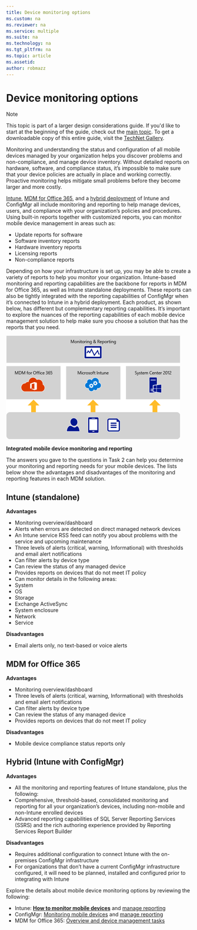 ```yaml
---
title: Device monitoring options
ms.custom: na
ms.reviewer: na
ms.service: multiple
ms.suite: na
ms.technology: na 
ms.tgt_pltfrm: na
ms.topic: article
ms.assetid:  
author: robmazz
---
```

# Device monitoring options

>[!NOTE]
>This topic is part of a larger design considerations guide. If you'd like to start at the beginning of the guide, check out the [main topic](mdm-design-considerations-guide.md). To get a downloadable copy of this entire guide, visit the [TechNet Gallery](https://gallery.technet.microsoft.com/Mobile-Device-Management-7d401582).

Monitoring and understanding the status and configuration of all mobile devices managed by your organization helps you discover problems and non-compliance, and manage device inventory. Without detailed reports on hardware, software, and compliance status, it’s impossible to make sure that your device policies are actually in place and working correctly. Proactive monitoring helps mitigate small problems before they become larger and more costly.

[Intune](https://docs.microsoft.com/en-us/intune/deployuse/monitoring-and-reports-with-microsoft-intune.html), [MDM for Office 365](https://technet.microsoft.com/library/faa7d8e5-645d-4d59-839c-c8d4c1869e4a(v=technet.10).aspx), and a [hybrid deployment](https://technet.microsoft.com/library/gg699377.aspx) of Intune and ConfigMgr all include monitoring and reporting to help manage devices, users, and compliance with your organization’s policies and procedures. Using built-in reports together with customized reports, you can monitor mobile device management in areas such as:

- Update reports for software
- Software inventory reports
- Hardware inventory reports
- Licensing reports
- Non-compliance reports

Depending on how your infrastructure is set up, you may be able to create a variety of reports to help you monitor your organization. Intune-based monitoring and reporting capabilities are the backbone for reports in MDM for Office 365, as well as Intune standalone deployments. These reports can also be tightly integrated with the reporting capabilities of ConfigMgr when it’s connected to Intune in a hybrid deployment. Each product, as shown below, has different but complementary reporting capabilities. It’s important to explore the nuances of the reporting capabilities of each mobile device management solution to help make sure you choose a solution that has the reports that you need.

![Integrated mobile device monitoring and reporting](./media/MDM_Figure_05.png)

**Integrated mobile device monitoring and reporting**

The answers you gave to the questions in Task 2 can help you determine your monitoring and reporting needs for your mobile devices. The lists below show the advantages and disadvantages of the monitoring and reporting features in each MDM solution.

## Intune (standalone)

**Advantages**

- Monitoring overview/dashboard
- Alerts when errors are detected on direct managed network devices
- An Intune service RSS feed can notify you about problems with the service and upcoming maintenance
- Three levels of alerts (critical, warning, Informational) with thresholds and email alert notifications
- Can filter alerts by device type
- Can review the status of any managed device
- Provides reports on devices that do not meet IT policy
- Can monitor details in the following areas:
 - System
 - OS
 - Storage
 - Exchange ActiveSync
 - System enclosure
 - Network
 - Service

**Disadvantages**

- Email alerts only, no text-based or voice alerts

## MDM for Office 365

**Advantages**

- Monitoring overview/dashboard
- Three levels of alerts (critical, warning, Informational) with thresholds and email alert notifications
- Can filter alerts by device type
- Can review the status of any managed device
- Provides reports on devices that do not meet IT policy

**Disadvantages**

- Mobile device compliance status reports only

## Hybrid (Intune with ConfigMgr)

**Advantages**

- All the monitoring and reporting features of Intune standalone, plus the following:
 - Comprehensive, threshold-based, consolidated monitoring and reporting for all your organization’s devices, including non-mobile and non-Intune enrolled devices
 - Advanced reporting capabilities of SQL Server Reporting Services (SSRS) and the rich authoring experience provided by Reporting Services Report Builder

**Disadvantages**

- Requires additional configuration to connect Intune with the on-premises ConfigMgr infrastructure
- For organizations that don’t have a current ConfigMgr infrastructure configured, it will need to be planned, installed and configured prior to integrating with Intune

Explore the details about mobile device monitoring options by reviewing the following:

- Intune: **[How to monitor mobile devices](https://technet.microsoft.com/library/jj733634.aspx)** and [manage reporting](https://docs.microsoft.com/en-us/intune/deployuse/monitoring-and-reports-with-microsoft-intune.html)
- ConfigMgr: [Monitoring mobile devices](https://technet.microsoft.com/library/gg682128.aspx) and [manage reporting](https://technet.microsoft.com/library/gg699377.aspx)
- MDM for Office 365: [Overview and device management tasks](https://technet.microsoft.com/en-us/library/ms.o365.cc.devicepolicy.aspx)